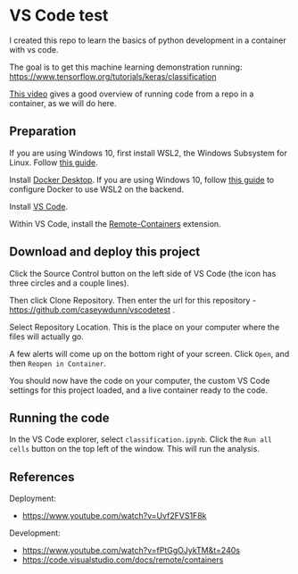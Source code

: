 # VS Code test

I created this repo to learn the basics of python development in a container with vs code. 

The goal is to get this machine learning demonstration running: https://www.tensorflow.org/tutorials/keras/classification


[This video](https://www.youtube.com/watch?v=Uvf2FVS1F8k) gives a good overview of running code from a repo in a container, as we will do here.

## Preparation

If you are using Windows 10, first install WSL2, the Windows Subsystem for Linux. Follow [this guide](https://docs.microsoft.com/en-us/windows/wsl/install-win10).

Install [Docker Desktop](https://www.docker.com/get-started). If you are using Windows 10, follow [this guide](https://docs.docker.com/docker-for-windows/wsl/) to configure Docker to use WSL2 on the backend.

Install [VS Code](https://code.visualstudio.com/).

Within VS Code, install the [Remote-Containers](https://marketplace.visualstudio.com/items?itemName=ms-vscode-remote.remote-containers) extension. 

## Download and deploy this project

Click the Source Control button on the left side of VS Code (the icon has three circles and a couple lines). 

Then click Clone Repository. Then enter the url for this repository - https://github.com/caseywdunn/vscodetest .

Select Repository Location. This is the place on your computer where the files will actually go.

A few alerts will come up on the bottom right of your screen. Click `Open`, and then `Reopen in Container`.

You should now have the code on your computer, the custom VS Code settings for this project loaded, and a live container ready to the code.

## Running the code

In the VS Code explorer, select `classification.ipynb`. Click the `Run all cells` button on the top left of the window. This will run the analysis.

## References

Deployment:
- https://www.youtube.com/watch?v=Uvf2FVS1F8k

Development:

- https://www.youtube.com/watch?v=fPtGgOJykTM&t=240s
- https://code.visualstudio.com/docs/remote/containers